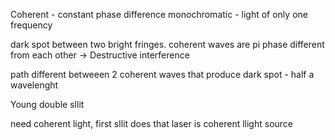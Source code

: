 Coherent - constant phase difference
monochromatic - light of only one frequency

dark spot between two bright fringes. coherent waves are pi phase different from each other -> Destructive interference

path different betweeen 2 coherent waves that produce dark spot - half a wavelenght

Young double sllit

need coherent light, first sllit does that
laser is coherent llight source